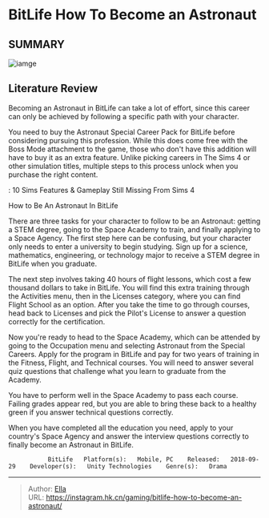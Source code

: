 # BitLife How To Become an Astronaut


## SUMMARY 

![iamge](https://static1.srcdn.com/wordpress/wp-content/uploads/2023/11/bitlife-how-to-become-an-astronaut.jpg)

## Literature Review

Becoming an Astronaut in BitLife can take a lot of effort, since this career can only be achieved by following a specific path with your character.





You need to buy the Astronaut Special Career Pack for BitLife before considering pursuing this profession. While this does come free with the Boss Mode attachment to the game, those who don&#39;t have this addition will have to buy it as an extra feature. Unlike picking careers in The Sims 4 or other simulation titles, multiple steps to this process unlock when you purchase the right content.




 : 10 Sims Features &amp; Gameplay Still Missing From Sims 4


 How to Be An Astronaut In BitLife 
          

There are three tasks for your character to follow to be an Astronaut: getting a STEM degree, going to the Space Academy to train, and finally applying to a Space Agency. The first step here can be confusing, but your character only needs to enter a university to begin studying. Sign up for a science, mathematics, engineering, or technology major to receive a STEM degree in BitLife when you graduate.

The next step involves taking 40 hours of flight lessons, which cost a few thousand dollars to take in BitLife. You will find this extra training through the Activities menu, then in the Licenses category, where you can find Flight School as an option. After you take the time to go through courses, head back to Licenses and pick the Pilot&#39;s License to answer a question correctly for the certification.




Now you&#39;re ready to head to the Space Academy, which can be attended by going to the Occupation menu and selecting Astronaut from the Special Careers. Apply for the program in BitLife and pay for two years of training in the Fitness, Flight, and Technical courses. You will need to answer several quiz questions that challenge what you learn to graduate from the Academy.



You have to perform well in the Space Academy to pass each course. Failing grades appear red, but you are able to bring these back to a healthy green if you answer technical questions correctly.




When you have completed all the education you need, apply to your country&#39;s Space Agency and answer the interview questions correctly to finally become an Astronaut in BitLife.

               BitLife   Platform(s):   Mobile, PC    Released:   2018-09-29    Developer(s):   Unity Technologies    Genre(s):   Drama      

---

> Author: [Ella](https://instagram.hk.cn/)  
> URL: https://instagram.hk.cn/gaming/bitlife-how-to-become-an-astronaut/  


